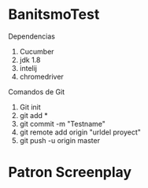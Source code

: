 # BanitsmoTest

Dependencias

1. Cucumber
2. jdk 1.8 
3. intelij
4. chromedriver 

Comandos de Git

1. Git init
2. git add *
3. git commit -m "Testname"
4. git remote add origin "urldel proyect"
5. git push -u origin master

# Patron Screenplay

